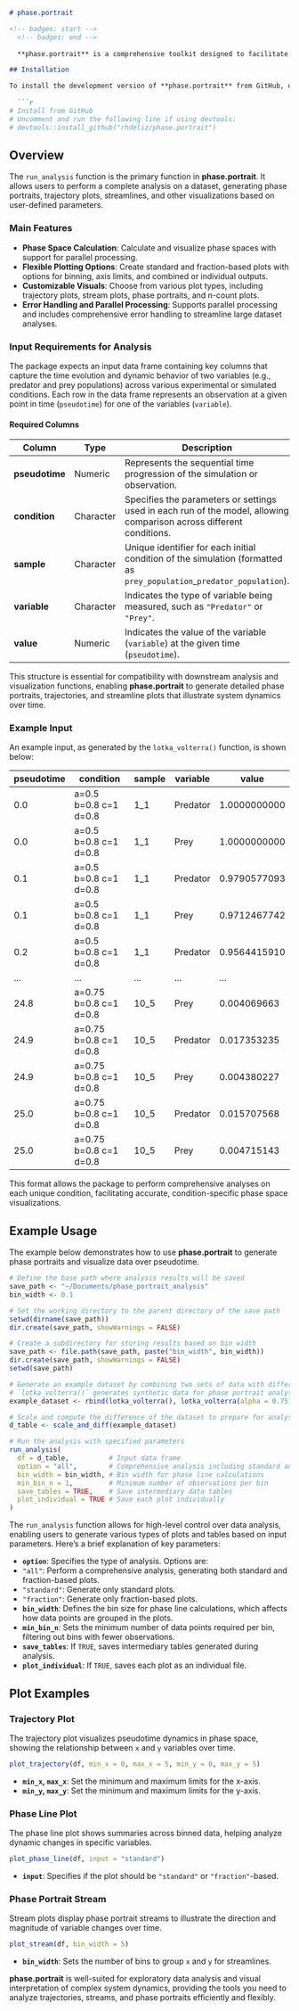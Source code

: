 ```markdown
# phase.portrait

<!-- badges: start -->
  <!-- badges: end -->
  
  **phase.portrait** is a comprehensive toolkit designed to facilitate the analysis and visualization of phase space dynamics. This package is ideal for exploring complex systems through phase portraits, trajectories, and streamlines, providing flexible options for both standard and fraction-based data representations. With **phase.portrait**, you can create detailed phase plots, analyze variable relationships over pseudotime, and produce insightful visual summaries through customizable options for binning, parallel processing, and saving.

## Installation

To install the development version of **phase.portrait** from GitHub, use the following command:
  
  ```r
# Install from GitHub
# Uncomment and run the following line if using devtools:
# devtools::install_github("rhdeliz/phase.portrait")
```

## Overview

The `run_analysis` function is the primary function in **phase.portrait**. It allows users to perform a complete analysis on a dataset, generating phase portraits, trajectory plots, streamlines, and other visualizations based on user-defined parameters.

### Main Features

- **Phase Space Calculation**: Calculate and visualize phase spaces with support for parallel processing.
- **Flexible Plotting Options**: Create standard and fraction-based plots with options for binning, axis limits, and combined or individual outputs.
- **Customizable Visuals**: Choose from various plot types, including trajectory plots, stream plots, phase portraits, and n-count plots.
- **Error Handling and Parallel Processing**: Supports parallel processing and includes comprehensive error handling to streamline large dataset analyses.

### Input Requirements for Analysis

The package expects an input data frame containing key columns that capture the time evolution and dynamic behavior of two variables (e.g., predator and prey populations) across various experimental or simulated conditions. Each row in the data frame represents an observation at a given point in time (`pseudotime`) for one of the variables (`variable`).

#### Required Columns

| Column      | Type       | Description                                                                                 |
  |-------------|------------|---------------------------------------------------------------------------------------------|
  | **pseudotime** | Numeric    | Represents the sequential time progression of the simulation or observation.                 |
  | **condition** | Character  | Specifies the parameters or settings used in each run of the model, allowing comparison across different conditions. |
  | **sample**    | Character  | Unique identifier for each initial condition of the simulation (formatted as `prey_population`_`predator_population`). |
  | **variable**  | Character  | Indicates the type of variable being measured, such as `"Predator"` or `"Prey"`.               |
  | **value**     | Numeric    | Indicates the value of the variable (`variable`) at the given time (`pseudotime`).            |
  
  This structure is essential for compatibility with downstream analysis and visualization functions, enabling **phase.portrait** to generate detailed phase portraits, trajectories, and streamline plots that illustrate system dynamics over time.

### Example Input

An example input, as generated by the `lotka_volterra()` function, is shown below:
  
  | pseudotime | condition               | sample | variable | value          |
  |------------|-------------------------|--------|----------|----------------|
  | 0.0        | a=0.5 b=0.8 c=1 d=0.8   | 1_1    | Predator | 1.0000000000   |
  | 0.0        | a=0.5 b=0.8 c=1 d=0.8   | 1_1    | Prey     | 1.0000000000   |
  | 0.1        | a=0.5 b=0.8 c=1 d=0.8   | 1_1    | Predator | 0.9790577093   |
  | 0.1        | a=0.5 b=0.8 c=1 d=0.8   | 1_1    | Prey     | 0.9712467742   |
  | 0.2        | a=0.5 b=0.8 c=1 d=0.8   | 1_1    | Predator | 0.9564415910   |
  | ...        | ...                     | ...    | ...      | ...            |
  | 24.8       | a=0.75 b=0.8 c=1 d=0.8  | 10_5   | Prey     | 0.004069663    |
  | 24.9       | a=0.75 b=0.8 c=1 d=0.8  | 10_5   | Predator | 0.017353235    |
  | 24.9       | a=0.75 b=0.8 c=1 d=0.8  | 10_5   | Prey     | 0.004380227    |
  | 25.0       | a=0.75 b=0.8 c=1 d=0.8  | 10_5   | Predator | 0.015707568    |
  | 25.0       | a=0.75 b=0.8 c=1 d=0.8  | 10_5   | Prey     | 0.004715143    |
  
  This format allows the package to perform comprehensive analyses on each unique condition, facilitating accurate, condition-specific phase space visualizations.

## Example Usage

The example below demonstrates how to use **phase.portrait** to generate phase portraits and visualize data over pseudotime.

```r
# Define the base path where analysis results will be saved
save_path <- "~/Documents/phase_portrait_analysis"
bin_width <- 0.1

# Set the working directory to the parent directory of the save path
setwd(dirname(save_path))
dir.create(save_path, showWarnings = FALSE)

# Create a subdirectory for storing results based on bin width
save_path <- file.path(save_path, paste("bin_width", bin_width))
dir.create(save_path, showWarnings = FALSE)
setwd(save_path)

# Generate an example dataset by combining two sets of data with different parameters
# `lotka_volterra()` generates synthetic data for phase portrait analysis
example_dataset <- rbind(lotka_volterra(), lotka_volterra(alpha = 0.75))

# Scale and compute the difference of the dataset to prepare for analysis
d_table <- scale_and_diff(example_dataset)

# Run the analysis with specified parameters
run_analysis(
  df = d_table,          # Input data frame
  option = "all",        # Comprehensive analysis including standard and fraction-based options
  bin_width = bin_width, # Bin width for phase line calculations
  min_bin_n = 1,         # Minimum number of observations per bin
  save_tables = TRUE,    # Save intermediary data tables
  plot_individual = TRUE # Save each plot individually
)
```

The `run_analysis` function allows for high-level control over data analysis, enabling users to generate various types of plots and tables based on input parameters. Here’s a brief explanation of key parameters:
  
  - **`option`**: Specifies the type of analysis. Options are:
  - `"all"`: Perform a comprehensive analysis, generating both standard and fraction-based plots.
- `"standard"`: Generate only standard plots.
- `"fraction"`: Generate only fraction-based plots.
- **`bin_width`**: Defines the bin size for phase line calculations, which affects how data points are grouped in the plots.
- **`min_bin_n`**: Sets the minimum number of data points required per bin, filtering out bins with fewer observations.
- **`save_tables`**: If `TRUE`, saves intermediary tables generated during analysis.
- **`plot_individual`**: If `TRUE`, saves each plot as an individual file.

## Plot Examples

### Trajectory Plot

The trajectory plot visualizes pseudotime dynamics in phase space, showing the relationship between `x` and `y` variables over time.

```r
plot_trajectory(df, min_x = 0, max_x = 5, min_y = 0, max_y = 5)
```

- **`min_x`, `max_x`**: Set the minimum and maximum limits for the x-axis.
- **`min_y`, `max_y`**: Set the minimum and maximum limits for the y-axis.

### Phase Line Plot

The phase line plot shows summaries across binned data, helping analyze dynamic changes in specific variables.

```r
plot_phase_line(df, input = "standard")
```

- **`input`**: Specifies if the plot should be `"standard"` or `"fraction"`-based.

### Phase Portrait Stream

Stream plots display phase portrait streams to illustrate the direction and magnitude of variable changes over time.

```r
plot_stream(df, bin_width = 5)
```

- **`bin_width`**: Sets the number of bins to group `x` and `y` for streamlines.

**phase.portrait** is well-suited for exploratory data analysis and visual interpretation of complex system dynamics, providing the tools you need to analyze trajectories, streams, and phase portraits efficiently and flexibly.
```
